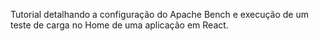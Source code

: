 Tutorial detalhando a configuração do Apache Bench e execução de um teste de carga no Home de uma aplicação em React.

